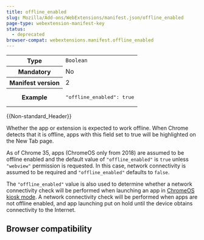 ```yaml
---
title: offline_enabled
slug: Mozilla/Add-ons/WebExtensions/manifest.json/offline_enabled
page-type: webextension-manifest-key
status:
  - deprecated
browser-compat: webextensions.manifest.offline_enabled
---
```




<table class="fullwidth-table standard-table">
  <tbody>
    <tr>
      <th scope="row">Type</th>
      <td><code>Boolean</code></td>
    </tr>
    <tr>
      <th scope="row">Mandatory</th>
      <td>No</td>
    </tr>
    <tr>
      <th scope="row">Manifest version</th>
      <td>2</td>
    </tr>
    <tr>
      <th scope="row">Example</th>
      <td><pre class="brush: json">"offline_enabled": true</pre></td>
    </tr>
  </tbody>
</table>

{{Non-standard_Header}}

Whether the app or extension is expected to work offline. When Chrome detects that it is offline, apps with this field set to true will be highlighted on the New Tab page.

As of Chrome 35, apps (ChromeOS only from 2018) are assumed to be offline enabled and the default value of `"offline_enabled"` is `true` unless `"webview"` permission is requested. In this case, network connectivity is assumed to be required and `"offline_enabled"` defaults to `false`.

The `"offline_enabled"` value is also used to determine whether a network connectivity check will be performed when launching an app in [ChromeOS kiosk mode](https://developer.chrome.com/docs/apps/manifest/kiosk_enabled/). A network connectivity check will be performed when apps are not offline enabled, and app launching put on hold until the device obtains connectivity to the Internet.

## Browser compatibility


